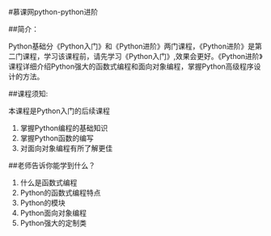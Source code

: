 #慕课网python-python进阶

##简介：

Python基础分《Python入门》和《Python进阶》两门课程，《Python进阶》是第二门课程，学习该课程前，请先学习《Python入门》,效果会更好。《Python进阶》课程详细介绍Python强大的函数式编程和面向对象编程，掌握Python高级程序设计的方法。


##课程须知:

本课程是Python入门的后续课程 
1. 掌握Python编程的基础知识 
2. 掌握Python函数的编写 
3. 对面向对象编程有所了解更佳

##老师告诉你能学到什么？

1. 什么是函数式编程 
2. Python的函数式编程特点 
3. Python的模块 
4. Python面向对象编程 
5. Python强大的定制类